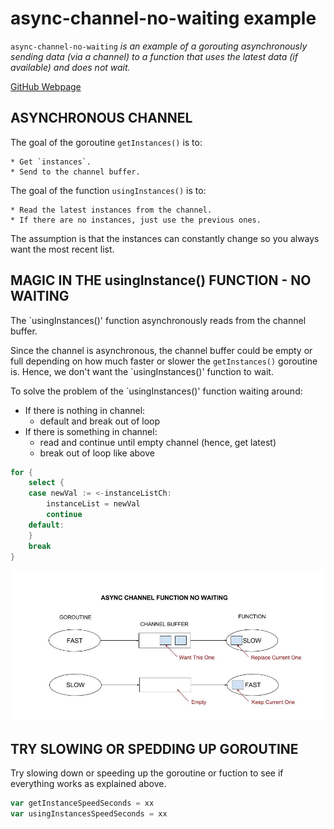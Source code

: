 # async-channel-no-waiting example

`async-channel-no-waiting`  _is an example of a gorouting asynchronously sending data
(via a channel) to a function that uses the latest data (if available) and does not wait._

[GitHub Webpage](https://jeffdecola.github.io/my-go-examples/)

## ASYNCHRONOUS CHANNEL

The goal of the goroutine `getInstances()` is to:

    * Get `instances`.
    * Send to the channel buffer.

The goal of the function `usingInstances()` is to:

    * Read the latest instances from the channel.
    * If there are no instances, just use the previous ones.

The assumption is that the instances can constantly
change so you always want the most recent list.

## MAGIC IN THE usingInstance() FUNCTION - NO WAITING

The `usingInstances()' function asynchronously reads from the channel buffer.

Since the channel is asynchronous, the channel buffer could be empty or full
depending on how much faster or slower the `getInstances()` goroutine is.
Hence, we don't want the `usingInstances()' function to wait.

To solve the problem of the `usingInstances()' function waiting around:

* If there is nothing in channel:
  * default and break out of loop
* If there is something in channel:
  * read and continue until empty channel (hence, get latest)
  * break out of loop like above

```go
for {
    select {
    case newVal := <-instanceListCh:
        instanceList = newVal
        continue
    default:
    }
    break
}
```

![IMAGE - async-channel-no-waiting - IMAGE](pics/my-go-examples-async-channel-no-waiting.jpg)

## TRY SLOWING OR SPEDDING UP GOROUTINE

Try slowing down or speeding up the goroutine or fuction
to see if everything works as explained above.

```go
var getInstanceSpeedSeconds = xx
var usingInstancesSpeedSeconds = xx
```
